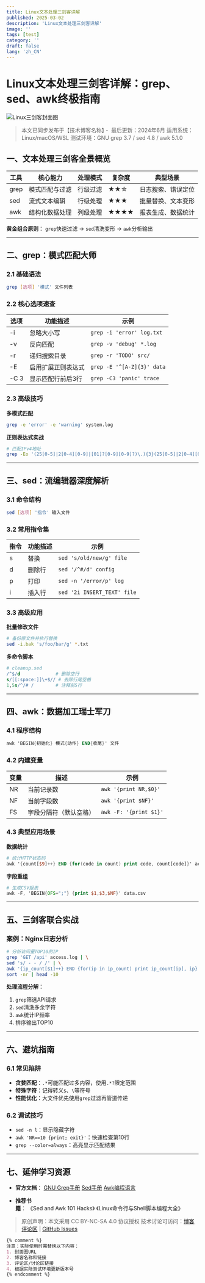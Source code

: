 ```yaml
---
title: Linux文本处理三剑客详解
published: 2025-03-02
description: 'Linux文本处理三剑客详解'
image: ''
tags: [test]
category: ''
draft: false 
lang: 'zh_CN'
---
```



# Linux文本处理三剑客详解：grep、sed、awk终极指南

![Linux三剑客封面图](https://example.com/linux-trio.jpg)

> 本文已同步发布于【技术博客名称】・ 最后更新：2024年6月
> 适用系统：Linux/macOS/WSL
> 测试环境：GNU grep 3.7 / sed 4.8 / awk 5.1.0

## 一、文本处理三剑客全景概览

| 工具  | 核心能力                  | 处理模式         | 复杂度 | 典型场景                 |
|-------|--------------------------|------------------|--------|--------------------------|
| grep  | 模式匹配与过滤            | 行级过滤         | ★★☆    | 日志搜索、错误定位       |
| sed   | 流式文本编辑              | 行级处理         | ★★★    | 批量替换、文本变形       |
| awk   | 结构化数据处理            | 列级处理         | ★★★★   | 报表生成、数据统计       |

**黄金组合原则**：
`grep`快速过滤 → `sed`清洗变形 → `awk`分析输出

---

## 二、grep：模式匹配大师

### 2.1 基础语法
```bash
grep [选项] '模式' 文件列表
```

### 2.2 核心选项速查
| 选项 | 功能描述                   | 示例                      |
|------|---------------------------|---------------------------|
| -i   | 忽略大小写                | `grep -i 'error' log.txt` |
| -v   | 反向匹配                  | `grep -v 'debug' *.log`   |
| -r   | 递归搜索目录              | `grep -r 'TODO' src/`    |
| -E   | 启用扩展正则表达式        | `grep -E '^[A-Z]{3}' data` |
| -C 3 | 显示匹配行前后3行         | `grep -C3 'panic' trace` |

### 2.3 高级技巧
**多模式匹配**
```bash
grep -e 'error' -e 'warning' system.log
```

**正则表达式实战**
```bash
# 匹配IPv4地址
grep -Eo '(25[0-5]|2[0-4][0-9]|[01]?[0-9][0-9]?)\.){3}(25[0-5]|2[0-4][0-9]|[01]?[0-9][0-9]?)' access.log
```

---

## 三、sed：流编辑器深度解析

### 3.1 命令结构
```bash
sed [选项] '指令' 输入文件
```

### 3.2 常用指令集
| 指令 | 功能描述                   | 示例                        |
|------|---------------------------|-----------------------------|
| s    | 替换                      | `sed 's/old/new/g' file`    |
| d    | 删除行                    | `sed '/^#/d' config`        |
| p    | 打印                      | `sed -n '/error/p' log`     |
| i    | 插入行                    | `sed '2i INSERT_TEXT' file` |

### 3.3 高级应用
**批量修改文件**
```bash
# 备份原文件并执行替换
sed -i.bak 's/foo/bar/g' *.txt
```

**多命令脚本**
```sed
# cleanup.sed
/^$/d             # 删除空行
s/[[:space:]]\+$// # 去除行尾空格
1,5s/^/# /        # 注释前5行
```

---

## 四、awk：数据加工瑞士军刀

### 4.1 程序结构
```awk
awk 'BEGIN{初始化} 模式{动作} END{收尾}' 文件
```

### 4.2 内建变量
| 变量   | 描述                  | 示例                     |
|--------|-----------------------|--------------------------|
| NR     | 当前记录数            | `awk '{print NR,$0}'`   |
| NF     | 当前字段数            | `awk '{print $NF}'`      |
| FS     | 字段分隔符（默认空格）| `awk -F: '{print $1}'`  |

### 4.3 典型应用场景
**数据统计**
```awk
# 统计HTTP状态码
awk '{count[$9]++} END {for(code in count) print code, count[code]}' access.log
```

**字段重组**
```awk
# 生成CSV报表
awk -F, 'BEGIN{OFS=";"} {print $1,$3,$NF}' data.csv
```

---

## 五、三剑客联合实战

### 案例：Nginx日志分析
```bash
# 分析访问量TOP10的IP
grep 'GET /api' access.log | \
sed 's/ - - / /' | \
awk '{ip_count[$1]++} END {for(ip in ip_count) print ip_count[ip], ip}' | \
sort -nr | head -10
```

**处理流程分解**：
1. `grep`筛选API请求
2. `sed`清洗多余字符
3. `awk`统计IP频率
4. 排序输出TOP10

---

## 六、避坑指南

### 6.1 常见陷阱
- **贪婪匹配**：`.*`可能匹配过多内容，使用`.*?`限定范围
- **特殊字符**：记得转义`$`、`\`等符号
- **性能优化**：大文件优先使用`grep`过滤再管道传递

### 6.2 调试技巧
- `sed -n l`：显示隐藏字符
- `awk 'NR==10 {print; exit}'`：快速检查第10行
- `grep --color=always`：高亮显示匹配结果

---

## 七、延伸学习资源
- **官方文档**：
  [GNU Grep手册](https://www.gnu.org/software/grep/manual/)
  [Sed手册](https://www.gnu.org/software/sed/manual/)
  [Awk编程语言](https://www.gnu.org/software/gawk/manual/gawk.html)

- **推荐书籍**：
  《Sed and Awk 101 Hacks》
  《Linux命令行与Shell脚本编程大全》

> 原创声明：本文采用 CC BY-NC-SA 4.0 协议授权
> 技术讨论可访问：[博客评论区](#) | [GitHub Issues](#)

```markdown
{% comment %}
注意：实际使用时需替换以下内容：
1. 封面图URL
2. 博客名称和链接
3. 评论区/讨论区链接
4. 根据实际测试环境更新版本号
{% endcomment %}
```